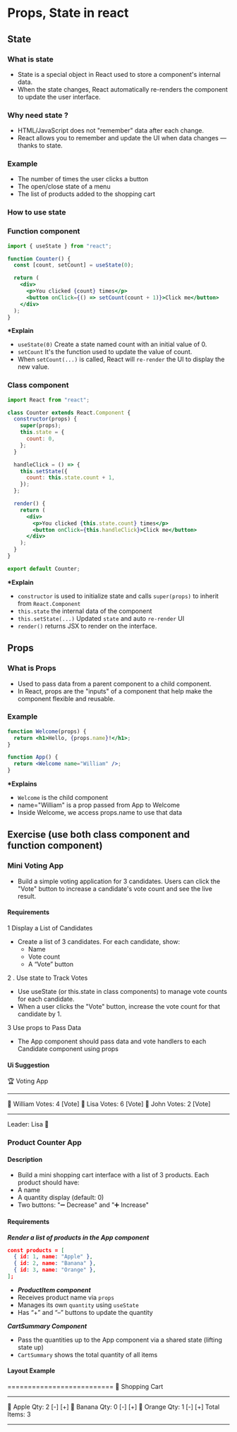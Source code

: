 # Props, State in react

## State

### What is state

- State is a special object in React used to store a component's internal data.
- When the state changes, React automatically re-renders the component to update the user interface.

### Why need state ?

- HTML/JavaScript does not "remember" data after each change.
- React allows you to remember and update the UI when data changes — thanks to state.

### Example

- The number of times the user clicks a button
- The open/close state of a menu
- The list of products added to the shopping cart

### How to use state

### Function component

```jsx
import { useState } from "react";

function Counter() {
  const [count, setCount] = useState(0);

  return (
    <div>
      <p>You clicked {count} times</p>
      <button onClick={() => setCount(count + 1)}>Click me</button>
    </div>
  );
}
```

**\*Explain**

- `useState(0)` Create a state named count with an initial value of 0.
- `setCount` It's the function used to update the value of count.
- When `setCount(...)` is called, React will `re-render` the UI to display the new value.

### Class component

```jsx
import React from "react";

class Counter extends React.Component {
  constructor(props) {
    super(props);
    this.state = {
      count: 0,
    };
  }

  handleClick = () => {
    this.setState({
      count: this.state.count + 1,
    });
  };

  render() {
    return (
      <div>
        <p>You clicked {this.state.count} times</p>
        <button onClick={this.handleClick}>Click me</button>
      </div>
    );
  }
}

export default Counter;
```

**\*Explain**

- `constructor` is used to initialize state and calls `super(props)` to inherit from `React.Component`
- `this.state` the internal data of the component
- `this.setState(...)` Updated `state` and auto `re-render` UI
- `render()` returns JSX to render on the interface.

## Props

### What is Props

- Used to pass data from a parent component to a child component.
- In React, props are the "inputs" of a component that help make the component flexible and reusable.

### Example

```jsx
function Welcome(props) {
  return <h1>Hello, {props.name}!</h1>;
}

function App() {
  return <Welcome name="William" />;
}
```

**\*Explains**

- `Welcome` is the child component
- name="William" is a prop passed from App to Welcome
- Inside Welcome, we access props.name to use that data

## Exercise (use both class component and function component)

### Mini Voting App

- Build a simple voting application for 3 candidates. Users can click the "Vote" button to increase a candidate's vote count and see the live result.

#### Requirements

1 Display a List of Candidates

- Create a list of 3 candidates. For each candidate, show:
  - Name
  - Vote count
  - A “Vote” button

2 . Use state to Track Votes

- Use useState (or this.state in class components) to manage vote counts for each candidate.
- When a user clicks the "Vote" button, increase the vote count for that candidate by 1.

3 Use props to Pass Data

- The App component should pass data and vote handlers to each Candidate component using props

#### Ui Suggestion

🏆 Voting App

---

👤 William Votes: 4 [Vote]
👤 Lisa Votes: 6 [Vote]
👤 John Votes: 2 [Vote]

---

Leader: Lisa 🥇

### Product Counter App

#### Description

- Build a mini shopping cart interface with a list of 3 products. Each product should have:
- A name
- A quantity display (default: 0)
- Two buttons: "➖ Decrease" and "➕ Increase"

#### Requirements

**_Render a list of products in the App component_**

```json
const products = [
  { id: 1, name: "Apple" },
  { id: 2, name: "Banana" },
  { id: 3, name: "Orange" },
];
```

- **_ProductItem component_**
- Receives product name via `props`
- Manages its own `quantity` using `useState`
- Has “+” and “–” buttons to update the quantity

**_CartSummary Component_**

- Pass the quantities up to the App component via a shared state (lifting state up)
- `CartSummary` shows the total quantity of all items

#### Layout Example

==========================
🛒 Shopping Cart

---

🍎 Apple Qty: 2 [-] [+]
🍌 Banana Qty: 0 [-] [+]
🍊 Orange Qty: 1 [-] [+]
Total Items: 3

---
